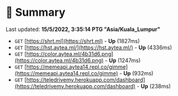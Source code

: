 # 📖 Summary
Last updated: **15/5/2022, 3:35:14 PTG "Asia/Kuala_Lumpur"**

- `GET` [https://shrt.ml](https://shrt.ml) - **Up** (1827ms)
- `GET` [https://hst.aytea.ml/](https://hst.aytea.ml/) - **Up** (4336ms)
- `GET` [https://color.aytea.ml/4b31d6.png](https://color.aytea.ml/4b31d6.png) - **Up** (1247ms)
- `GET` [https://memeapi.aytea14.repl.co/gimme](https://memeapi.aytea14.repl.co/gimme) - **Up** (932ms)
- `GET` [https://teledrivemy.herokuapp.com/dashboard](https://teledrivemy.herokuapp.com/dashboard) - **Up** (238ms)
